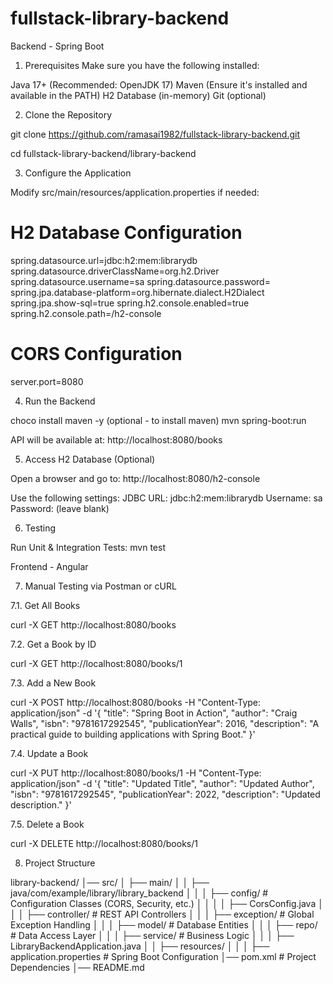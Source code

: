 # fullstack-library-backend

Backend - Spring Boot

 1. Prerequisites
Make sure you have the following installed:

Java 17+ (Recommended: OpenJDK 17)
Maven (Ensure it's installed and available in the PATH)
H2 Database (in-memory)
Git (optional)

 2. Clone the Repository

git clone https://github.com/ramasai1982/fullstack-library-backend.git

cd fullstack-library-backend/library-backend

 3. Configure the Application
 
Modify src/main/resources/application.properties if needed:
# H2 Database Configuration
spring.datasource.url=jdbc:h2:mem:librarydb
spring.datasource.driverClassName=org.h2.Driver
spring.datasource.username=sa
spring.datasource.password=
spring.jpa.database-platform=org.hibernate.dialect.H2Dialect
spring.jpa.show-sql=true
spring.h2.console.enabled=true
spring.h2.console.path=/h2-console

# CORS Configuration
server.port=8080

4. Run the Backend

choco install maven -y (optional - to install maven)
mvn spring-boot:run

API will be available at: http://localhost:8080/books

5. Access H2 Database (Optional)

Open a browser and go to: http://localhost:8080/h2-console

Use the following settings:
	JDBC URL: jdbc:h2:mem:librarydb
	Username: sa
	Password: (leave blank)
 
6. Testing

Run Unit & Integration Tests: mvn test
	
Frontend - Angular

7. Manual Testing via Postman or cURL

7.1. Get All Books

curl -X GET http://localhost:8080/books

7.2. Get a Book by ID

curl -X GET http://localhost:8080/books/1

7.3. Add a New Book

curl -X POST http://localhost:8080/books -H "Content-Type: application/json" -d '{
  "title": "Spring Boot in Action",
  "author": "Craig Walls",
  "isbn": "9781617292545",
  "publicationYear": 2016,
  "description": "A practical guide to building applications with Spring Boot."
}'

7.4. Update a Book

curl -X PUT http://localhost:8080/books/1 -H "Content-Type: application/json" -d '{
  "title": "Updated Title",
  "author": "Updated Author",
  "isbn": "9781617292545",
  "publicationYear": 2022,
  "description": "Updated description."
}'

7.5. Delete a Book

curl -X DELETE http://localhost:8080/books/1

8. Project Structure

library-backend/
│── src/
│   ├── main/
│   │   ├── java/com/example/library/library_backend
│   │   │   ├── config/         # Configuration Classes (CORS, Security, etc.)
│   │   │   │   ├── CorsConfig.java
│   │   │   ├── controller/     # REST API Controllers
│   │   │   ├── exception/      # Global Exception Handling
│   │   │   ├── model/          # Database Entities
│   │   │   ├── repo/     # Data Access Layer
│   │   │   ├── service/        # Business Logic
│   │   │   ├── LibraryBackendApplication.java
│   │   ├── resources/
│   │   │   ├── application.properties  # Spring Boot Configuration
│── pom.xml  # Project Dependencies
│── README.md
